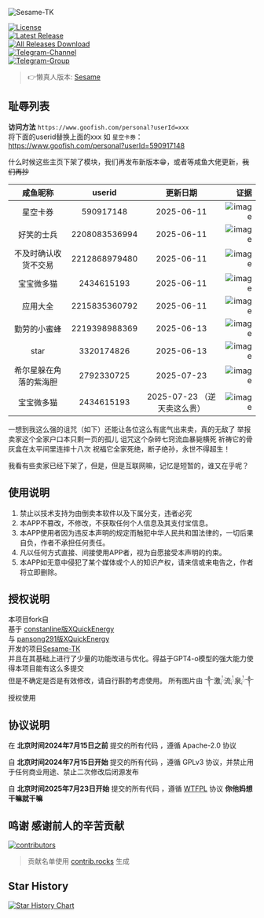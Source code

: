 ![Sesame-TK](https://socialify.git.ci/Fansirsqi/Sesame-TK/image?description=1&font=Source%20Code%20Pro&forks=1&issues=1&logo=https%3A%2F%2Fraw.githubusercontent.com%2FFansirsqi%2FSesame-TK%2Frefs%2Fheads%2Fmain%2Fapp%2Fsrc%2Fmain%2Fassets%2Fweb%2FSesame-TK-logo.svg&name=1&owner=1&pattern=Circuit%20Board&pulls=1&stargazers=1&theme=Auto)

[![License](https://img.shields.io/github/license/Fansirsqi/Sesame-TK?labelColor=fff&label=License&logo=gnuprivacyguard)](https://raw.githubusercontent.com/Fansirsqi/Sesame-TK/refs/heads/main/LICENSE)  
[![Latest Release](https://img.shields.io/github/release/Fansirsqi/Sesame-TK?labelColor=fff&label=Releases&logo=gitlfs)](../../releases)  
[![All Releases Download](https://img.shields.io/github/downloads/Fansirsqi/Sesame-TK/total?labelColor=fff&label=Downloads&logo=codefresh)](../../releases)  
[![Telegram-Channel](https://img.shields.io/badge/Sesame--TK-nul?&logo=Telegram&label=Telegram-Channel&labelColor=fff&link=https%3A%2F%2Ft.me%2FSesame_TK_Channel)](https://t.me/Sesame_TK_Channel)  
[![Telegram-Group](https://img.shields.io/badge/Sesame--TK-nul?&logo=Telegram&label=Telegram-Group&labelColor=fff&link=https%3A%2F%2Ft.me%2Ffansirsqi_xposed_sesame)](https://t.me/fansirsqi_xposed_sesame)

> 👉懒真人版本: [Sesame](https://github.com/LazyImmortal/Sesame)

## 耻辱列表

**访问方法**
`https://www.goofish.com/personal?userId=xxx`  
将下面的userid替换上面的xxx
如 `星空卡券`： https://www.goofish.com/personal?userId=590917148

什么时候这些主页下架了模块，我们再发布新版本😁，或者等咸鱼大佬更新，~~我们再抄~~

|    咸鱼昵称    |    userid     |        更新日期         |                                                                                                        证据 |
| :--------: | :-----------: |:-------------------:| --------------------------------------------------------------------------------------------------------: |
|    星空卡券    |   590917148   |     2025-06-11      | ![image](https://cdn.jsdelivr.net/gh/Fansirsqi/picx-images-hosting@master/20250611/image.4jocuogftd.webp) |
|   好笑的士兵    | 2208083536994 |     2025-06-11      | ![image](https://cdn.jsdelivr.net/gh/Fansirsqi/picx-images-hosting@master/20250611/image.6m45irtzyh.webp) |
| 不及时确认收货不交易 | 2212868979480 |     2025-06-11      | ![image](https://cdn.jsdelivr.net/gh/Fansirsqi/picx-images-hosting@master/20250611/image.7zqomtakoy.webp) |
|   宝宝微多猫    |  2434615193   |     2025-06-11      | ![image](https://cdn.jsdelivr.net/gh/Fansirsqi/picx-images-hosting@master/20250611/image.4cl4zam5vy.webp) |
|    应用大全    | 2215835360792 |     2025-06-11      | ![image](https://cdn.jsdelivr.net/gh/Fansirsqi/picx-images-hosting@master/20250611/image.2324ft3jo1.webp) |
|   勤劳的小蜜蜂   | 2219398988369 |     2025-06-13      |  ![image](https://cdn.jsdelivr.net/gh/Fansirsqi/picx-images-hosting@master/20250613/image.8adiif2fz5.png) |
|    star    |  3320174826   |     2025-06-13      | ![image](https://cdn.jsdelivr.net/gh/Fansirsqi/picx-images-hosting@master/20250613/image.8dx4g4zy20.webp) |
|希尔星躲在角落的紫海胆 |2792330725|     2025-07-23      |![image](https://cdn.jsdelivr.net/gh/Fansirsqi/picx-images-hosting@master/20250723/image.4n80g9my7w.webp)|
|宝宝微多猫|2434615193| 2025-07-23 （逆天卖这么贵） |![image](https://cdn.jsdelivr.net/gh/Fansirsqi/picx-images-hosting@master/20250723/image.8l0dwy0vqe.webp)|

一想到我这么强的诅咒（如下）还能让各位这么有底气出来卖，真的无敌了
举报卖家这个全家户口本只剩一页的孤儿
诅咒这个杂碎七窍流血暴毙横死
祈祷它的骨灰盒在太平间里连摔十八次
祝福它全家死绝，断子绝孙，永世不得超生！

我看有些卖家已经下架了，但是，但是互联网嘛，记忆是短暂的，谁又在乎呢？

## 使用说明

1. 禁止以技术支持为由倒卖本软件以及下属分支，违者必究
2. 本APP不篡改，不修改，不获取任何个人信息及其支付宝信息。
3. 本APP使用者因为违反本声明的规定而触犯中华人民共和国法律的，一切后果自负，作者不承担任何责任。
4. 凡以任何方式直接、间接使用APP者，视为自愿接受本声明的约束。
5. 本APP如无意中侵犯了某个媒体或个人的知识产权，请来信或来电告之，作者将立即删除。

## 授权说明

本项目fork自  
基于 [constanline版XQuickEnergy](https://github.com/constanline/XQuickEnergy)  
与 [pansong291版XQuickEnergy](https://github.com/pansong291/XQuickEnergy)  
开发的项目[Sesame-TK](https://github.com/TKaxv-7S/Sesame-TK)  
并且在其基础上进行了少量的功能改进与优化。得益于GPT4-o模型的强大能力使得本项目能有这么多提交  
但是不确定是否是有效修改，请自行斟酌考虑使用。
所有图片由 ༒激༙྇流༙྇泉༙྇༒ 授权使用

## 协议说明

在 **北京时间2024年7月15日之前** 提交的所有代码 ，遵循 Apache-2.0 协议

自 **北京时间2024年7月15日开始** 提交的所有代码 ，遵循 GPLv3 协议，并禁止用于任何商业用途、禁止二次修改后闭源发布

自 **北京时间2025年7月23日开始** 提交的所有代码 ，遵循 [WTFPL](https://www.wtfpl.net/) 协议 **你他妈想干嘛就干嘛**

## 鸣谢 感谢前人的辛苦贡献

<a href="https://github.com/Fansirsqi/Sesame-TK/graphs/contributors">  
  <img src="https://contrib.rocks/image?repo=Fansirsqi/Sesame-TK"  alt="contributors"/>  
</a>  

> 贡献名单使用 [contrib.rocks](https://contrib.rocks) 生成

## Star History

<a href="https://star-history.com/#Fansirsqi/Sesame-TK&Timeline">  
 <picture>  
   <source media="(prefers-color-scheme: dark)" srcset="https://api.star-history.com/svg?repos=Fansirsqi/Sesame-TK&type=Timeline&theme=dark" />  
   <source media="(prefers-color-scheme: light)" srcset="https://api.star-history.com/svg?repos=Fansirsqi/Sesame-TK&type=Timeline" />  
   <img alt="Star History Chart" src="https://api.star-history.com/svg?repos=Fansirsqi/Sesame-TK&type=Timeline" />  
 </picture>  
</a>